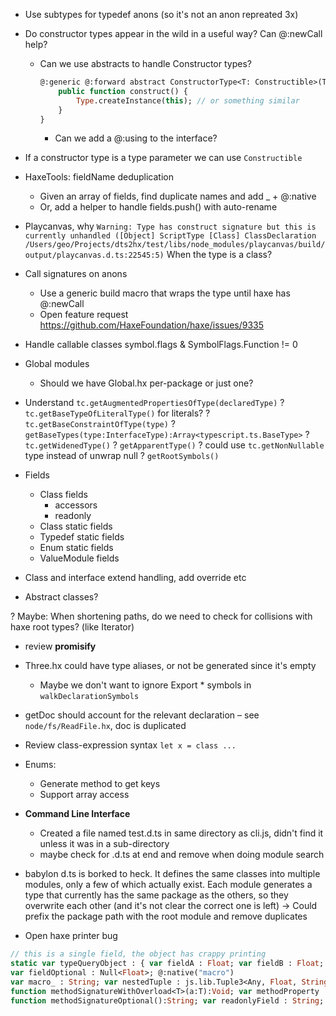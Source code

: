 - Use subtypes for typedef anons (so it's not an anon repreated 3x)

- Do constructor types appear in the wild in a useful way? Can @:newCall help?	
	- Can we use abstracts to handle Constructor types?
		```haxe
		@:generic @:forward abstract ConstructorType<T: Constructible>(T) {
			public function construct() {
				Type.createInstance(this); // or something similar
			}
		}
		```
		- Can we add a @:using to the interface?

- If a constructor type is a type parameter we can use `Constructible`

- HaxeTools: fieldName deduplication
	- Given an array of fields, find duplicate names and add _ + @:native
	- Or, add a helper to handle fields.push() with auto-rename

- Playcanvas, why 
	`Warning: Type has construct signature but this is currently unhandled ([Object] ScriptType [Class] ClassDeclaration /Users/geo/Projects/dts2hx/test/libs/node_modules/playcanvas/build/output/playcanvas.d.ts:22545:5)`
	When the type is a class?

- Call signatures on anons
	- Use a generic build macro that wraps the type until haxe has @:newCall
	- Open feature request https://github.com/HaxeFoundation/haxe/issues/9335

- Handle callable classes
	symbol.flags & SymbolFlags.Function != 0

- Global modules
	- Should we have Global.hx per-package or just one?

- Understand `tc.getAugmentedPropertiesOfType(declaredType)`
? `tc.getBaseTypeOfLiteralType()` for literals?
? `tc.getBaseConstraintOfType(type)`
? `getBaseTypes(type:InterfaceType):Array<typescript.ts.BaseType>`
? `tc.getWidenedType()`
? `getApparentType()`
? could use `tc.getNonNullable` type instead of unwrap null
? `getRootSymbols()`

- Fields
	- Class fields
		- accessors
		- readonly
	- Class static fields
	- Typedef static fields
	- Enum static fields
	- ValueModule fields

- Class and interface extend handling, add override etc

- Abstract classes?

? Maybe: When shortening paths, do we need to check for collisions with haxe root types? (like Iterator)

- review __promisify__

- Three.hx could have type aliases, or not be generated since it's empty
	- Maybe we don't want to ignore Export * symbols in `walkDeclarationSymbols`

- getDoc should account for the relevant declaration – see `node/fs/ReadFile.hx`, doc is duplicated

- Review class-expression syntax `let x = class ...`

- Enums:
	- Generate method to get keys
	- Support array access

- **Command Line Interface**
	- Created a file named test.d.ts in same directory as cli.js, didn't find it unless it was in a sub-directory
	- maybe check for .d.ts at end and remove when doing module search

- babylon d.ts is borked to heck. It defines the same classes into multiple modules, only a few of which actually exist. Each module generates a type that currently has the same package as the others, so they overwrite each other (and it's not clear the correct one is left)
	-> Could prefix the package path with the root module and remove duplicates

- Open haxe printer bug
```haxe
// this is a single field, the object has crappy printing
static var typeQueryObject : { var fieldA : Float; var fieldB : Float; var fieldArrayAlias : Array<String>; @:optional
var fieldOptional : Null<Float>; @:native("macro")
var macro_ : String; var nestedTuple : js.lib.Tuple3<Any, Float, String, js.lib.Tuple2<Any, Bool, Array<Bool>>>; var computedFieldName : String; var sub : { var a : Float; var b : Float; }; function methodSignatureComplex<T:(haxe.extern.EitherType<String, Float>)>(a:Float, ?opt:String):T; @:overload(function(a:Float):Void { })
function methodSignatureWithOverload<T>(a:T):Void; var methodProperty : (a:Any) -> Void; @:optional
function methodSignatureOptional():String; var readonlyField : String; };
```